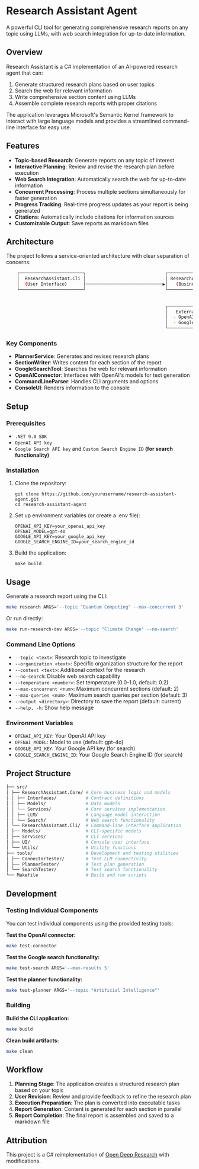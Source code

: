 # Research Assistant Agent

A powerful CLI tool for generating comprehensive research reports on any topic using LLMs, with web search integration for up-to-date information.

## Overview

Research Assistant is a C# implementation of an AI-powered research agent that can:

1. Generate structured research plans based on user topics
2. Search the web for relevant information
3. Write comprehensive section content using LLMs
4. Assemble complete research reports with proper citations

The application leverages Microsoft's Semantic Kernel framework to interact with large language models and provides a streamlined command-line interface for easy use.

## Features

- **Topic-based Research**: Generate reports on any topic of interest
- **Interactive Planning**: Review and revise the research plan before execution
- **Web Search Integration**: Automatically search the web for up-to-date information
- **Concurrent Processing**: Process multiple sections simultaneously for faster generation
- **Progress Tracking**: Real-time progress updates as your report is being generated
- **Citations**: Automatically include citations for information sources
- **Customizable Output**: Save reports as markdown files

## Architecture

The project follows a service-oriented architecture with clear separation of concerns:

```bash
    ┌────────────────────────┐                              ┌────────────────────────┐
    │  ResearchAssistant.Cli │                              │ ResearchAssistant.Core │
    │  (User Interface)      │─────────────────────────────▶│   (Business Logic)     │
    └────────────────────────┘                              └────────────────────────┘
                                                                        │
                                                                        ▼
                                                            ┌────────────────────────┐
                                                            │   External Services    │
                                                            │  - OpenAI              │
                                                            │  - Google Search       │
                                                            └────────────────────────┘
```

### Key Components

- **PlannerService**: Generates and revises research plans
- **SectionWriter**: Writes content for each section of the report
- **GoogleSearchTool**: Searches the web for relevant information
- **OpenAIConnector**: Interfaces with OpenAI's models for text generation
- **CommandLineParser**: Handles CLI arguments and options
- **ConsoleUI**: Renders information to the console

## Setup

### Prerequisites

- `.NET 9.0 SDK`
- `OpenAI API key`
- `Google Search API key` and `Custom Search Engine ID` **(for search functionality)**

### Installation

1. Clone the repository:
   ```
   git clone https://github.com/yourusername/research-assistant-agent.git
   cd research-assistant-agent
   ```

2. Set up environment variables (or create a .env file):
   ```
   OPENAI_API_KEY=your_openai_api_key
   OPENAI_MODEL=gpt-4o
   GOOGLE_API_KEY=your_google_api_key
   GOOGLE_SEARCH_ENGINE_ID=your_search_engine_id
   ```

3. Build the application:
   ```
   make build
   ```

## Usage

Generate a research report using the CLI:

```bash
make research ARGS='--topic "Quantum Computing" --max-concurrent 3'
```

Or run directly:

```bash
make run-research-dev ARGS='--topic "Climate Change" --no-search'

```


### Command Line Options

- `--topic <text>`: Research topic to investigate
- `--organization <text>`: Specific organization structure for the report
- `--context <text>`: Additional context for the research
- `--no-search`: Disable web search capability
- `--temperature <number>`: Set temperature (0.0-1.0, default: 0.2)
- `--max-concurrent <num>`: Maximum concurrent sections (default: 2)
- `--max-queries <num>`: Maximum search queries per section (default: 3)
- `--output <directory>`: Directory to save the report (default: current)
- `--help, -h`: Show help message

### Environment Variables

- `OPENAI_API_KEY`: Your OpenAI API key
- `OPENAI_MODEL`: Model to use (default: gpt-4o)
- `GOOGLE_API_KEY`: Your Google API key (for search)
- `GOOGLE_SEARCH_ENGINE_ID`: Your Google Search Engine ID (for search)

## Project Structure

```bash
├── src/
│ ├── ResearchAssistant.Core/ # Core business logic and models
│ │ ├── Interfaces/           # Contract definitions
│ │ ├── Models/               # Data models
│ │ └── Services/             # Core services implementation
│ │ ├── LLM/                  # Language model interaction
│ │ └── Search/               # Web search functionality
│ └── ResearchAssistant.Cli/  # Command-line interface application
│ ├── Models/                 # CLI-specific models
│ ├── Services/               # CLI services
│ ├── UI/                     # Console user interface
│ └── Utils/                  # Utility functions
├── tools/                    # Development and testing utilities
│ ├── ConnectorTester/        # Test LLM connectivity
│ ├── PlannerTester/          # Test plan generation
│ └── SearchTester/           # Test search functionality
└── Makefile                  # Build and run scripts
```

## Development

### Testing Individual Components

You can test individual components using the provided testing tools:

**Test the OpenAI connector:**
```bash
make test-connector
```

**Test the Google search functionality:**
```bash
make test-search ARGS='--max-results 5'
```

**Test the planner functionality:**
```bash
make test-planner ARGS='--topic "Artificial Intelligence"'
```

### Building

**Build the CLI application:**
```bash
make build
```

**Clean build artifacts:**
```bash
make clean
```

## Workflow

1. **Planning Stage**: The application creates a structured research plan based on your topic
2. **User Revision**: Review and provide feedback to refine the research plan
3. **Execution Preparation**: The plan is converted into executable tasks
4. **Report Generation**: Content is generated for each section in parallel
5. **Report Completion**: The final report is assembled and saved to a markdown file

## Attribution

This project is a C# reimplementation of [Open Deep Research](https://github.com/langchain-ai/open_deep_research) with modifications.
